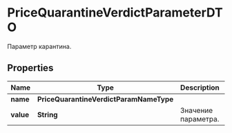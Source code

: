 

# PriceQuarantineVerdictParameterDTO

Параметр карантина.

## Properties

Name | Type | Description | Notes
------------ | ------------- | ------------- | -------------
**name** | **PriceQuarantineVerdictParamNameType** |  | 
**value** | **String** | Значение параметра. | 



